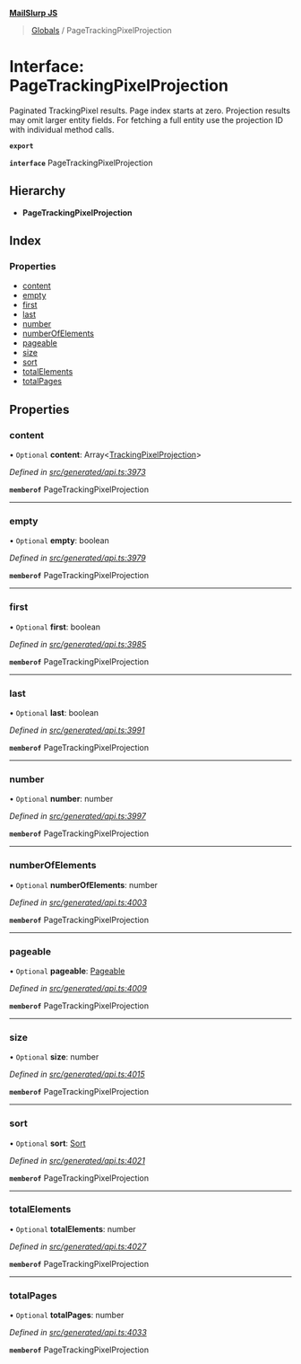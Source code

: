 **[MailSlurp JS](../README.md)**

> [Globals](../README.md) / PageTrackingPixelProjection

# Interface: PageTrackingPixelProjection

Paginated TrackingPixel results. Page index starts at zero. Projection results may omit larger entity fields. For fetching a full entity use the projection ID with individual method calls.

**`export`** 

**`interface`** PageTrackingPixelProjection

## Hierarchy

* **PageTrackingPixelProjection**

## Index

### Properties

* [content](pagetrackingpixelprojection.md#content)
* [empty](pagetrackingpixelprojection.md#empty)
* [first](pagetrackingpixelprojection.md#first)
* [last](pagetrackingpixelprojection.md#last)
* [number](pagetrackingpixelprojection.md#number)
* [numberOfElements](pagetrackingpixelprojection.md#numberofelements)
* [pageable](pagetrackingpixelprojection.md#pageable)
* [size](pagetrackingpixelprojection.md#size)
* [sort](pagetrackingpixelprojection.md#sort)
* [totalElements](pagetrackingpixelprojection.md#totalelements)
* [totalPages](pagetrackingpixelprojection.md#totalpages)

## Properties

### content

• `Optional` **content**: Array\<[TrackingPixelProjection](trackingpixelprojection.md)>

*Defined in [src/generated/api.ts:3973](https://github.com/mailslurp/mailslurp-client/blob/5a4fc29/src/generated/api.ts#L3973)*

**`memberof`** PageTrackingPixelProjection

___

### empty

• `Optional` **empty**: boolean

*Defined in [src/generated/api.ts:3979](https://github.com/mailslurp/mailslurp-client/blob/5a4fc29/src/generated/api.ts#L3979)*

**`memberof`** PageTrackingPixelProjection

___

### first

• `Optional` **first**: boolean

*Defined in [src/generated/api.ts:3985](https://github.com/mailslurp/mailslurp-client/blob/5a4fc29/src/generated/api.ts#L3985)*

**`memberof`** PageTrackingPixelProjection

___

### last

• `Optional` **last**: boolean

*Defined in [src/generated/api.ts:3991](https://github.com/mailslurp/mailslurp-client/blob/5a4fc29/src/generated/api.ts#L3991)*

**`memberof`** PageTrackingPixelProjection

___

### number

• `Optional` **number**: number

*Defined in [src/generated/api.ts:3997](https://github.com/mailslurp/mailslurp-client/blob/5a4fc29/src/generated/api.ts#L3997)*

**`memberof`** PageTrackingPixelProjection

___

### numberOfElements

• `Optional` **numberOfElements**: number

*Defined in [src/generated/api.ts:4003](https://github.com/mailslurp/mailslurp-client/blob/5a4fc29/src/generated/api.ts#L4003)*

**`memberof`** PageTrackingPixelProjection

___

### pageable

• `Optional` **pageable**: [Pageable](pageable.md)

*Defined in [src/generated/api.ts:4009](https://github.com/mailslurp/mailslurp-client/blob/5a4fc29/src/generated/api.ts#L4009)*

**`memberof`** PageTrackingPixelProjection

___

### size

• `Optional` **size**: number

*Defined in [src/generated/api.ts:4015](https://github.com/mailslurp/mailslurp-client/blob/5a4fc29/src/generated/api.ts#L4015)*

**`memberof`** PageTrackingPixelProjection

___

### sort

• `Optional` **sort**: [Sort](sort.md)

*Defined in [src/generated/api.ts:4021](https://github.com/mailslurp/mailslurp-client/blob/5a4fc29/src/generated/api.ts#L4021)*

**`memberof`** PageTrackingPixelProjection

___

### totalElements

• `Optional` **totalElements**: number

*Defined in [src/generated/api.ts:4027](https://github.com/mailslurp/mailslurp-client/blob/5a4fc29/src/generated/api.ts#L4027)*

**`memberof`** PageTrackingPixelProjection

___

### totalPages

• `Optional` **totalPages**: number

*Defined in [src/generated/api.ts:4033](https://github.com/mailslurp/mailslurp-client/blob/5a4fc29/src/generated/api.ts#L4033)*

**`memberof`** PageTrackingPixelProjection
